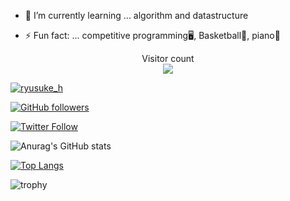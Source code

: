 <!--
**ryusuke920/ryusuke920** is a ✨ _special_ ✨ repository because its `README.md` (this file) appears on your GitHub profile.
Here are some ideas to get you started:
-->

<!--- 🔭 I’m currently working on ... -->
- 🌱 I’m currently learning ... algorithm and datastructure
<!--- 👯 I’m looking to collaborate on ...-->
<!--- 🤔 I’m looking for help with ...-->
<!--- 💬 Ask me about ...-->
<!--- 📫 How to reach me: ...-->
<!--- 😄 Pronouns: ...-->
- ⚡ Fun fact: ... competitive programming🖥,  Basketball🏀,  piano🎹

<p align="center"> 
  Visitor count<br>
  <img src="https://profile-counter.glitch.me/ryusuke920/count.svg" />
</p>

[![ryusuke_h](https://img.shields.io/endpoint?url=https%3A%2F%2Fatcoder-badges.now.sh%2Fapi%2Fatcoder%2Fjson%2Fryusuke_h)](https://atcoder.jp/users/ryusuke_h)

[![GitHub followers](https://img.shields.io/github/followers/ryusuke920.svg?style=social&label=Follow&maxAge=2592000)](https://github.com/ryusuke920?tab=followers)

[![Twitter Follow](https://img.shields.io/twitter/follow/ryusuke__h?style=social)](https://twitter.com/ryusuke__h)

![Anurag's GitHub stats](https://github-readme-stats.vercel.app/api?username=ryusuke920&show_icons=true&theme=highcontrast)  

[![Top Langs](https://github-readme-stats.vercel.app/api/top-langs/?username=ryusuke920&theme=dark&layout=compact&langs_count=10)](https://github.com/anuraghazra/github-readme-stats) 

![trophy](https://github-profile-trophy.vercel.app/?username=ryusuke920&row=1&column=8&theme=algolia)

<!--
## Links
<p>
  <a href="https://atcoder.jp/users/ryusuke_h">
<img src="https://user-images.githubusercontent.com/66785066/114270597-415f0080-9a48-11eb-9c6d-ce5c26af141e.png" alt="AtCoder"/>
  </a>
  <a href="https://twitter.com/ryusuke__h">
<img src="https://user-images.githubusercontent.com/66785066/114270556-fb09a180-9a47-11eb-8e89-4fb32966321b.png" alt="Twitter"/>
  </a>
</p> 
-->
